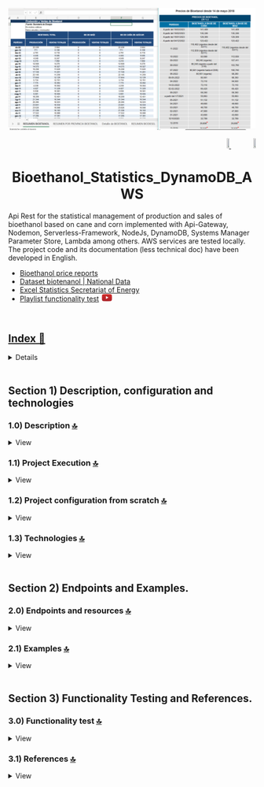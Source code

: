 ![Index app](https://github.com/andresWeitzel/Api_Bioetanol_Estadisticas_DynamoDB_AWS/blob/master/doc/datos/bioetanolTablas.png)

<p align="right">
     <a href="https://github.com/andresWeitzel/Api_Bioetanol_Estadisticas_DynamoDB_AWS/blob/master/translation/README.es.md" target="_blank">
       <img src="https://github.com/andresWeitzel/Api_Bioetanol_Estadisticas_DynamoDB_AWS/blob/master/doc/assets/translation/arg-flag.jpg" width="10%" height="10%" />
   </a>
    <a href="https://github.com/andresWeitzel/Api_Bioetanol_Estadisticas_DynamoDB_AWS/blob/master/README.md" target="_blank">
       <img src="https://github.com/andresWeitzel/Api_Bioetanol_Estadisticas_DynamoDB_AWS/blob/master/doc/assets/translation/eeuu-flag.jpg" width="10%" height="10%" />
   </a>
</p>

<div align="center">

# Bioethanol\_Statistics\_DynamoDB\_AWS

</div>

Api Rest for the statistical management of production and sales of bioethanol based on cane and corn implemented with Api-Gateway, Nodemon, Serverless-Framework, NodeJs, DynamoDB, Systems Manager Parameter Store, Lambda among others. AWS services are tested locally. The project code and its documentation (less technical doc) have been developed in English.

*   [Bioethanol price reports](https://glp.se.gob.ar/biocombustible/reporte_precios_bioetanol.php)
*   [Dataset biotenanol | National Data](https://www.datos.gob.ar/dataset/energia-estadisticas-biodiesel-bioetanol)
*   [Excel Statistics Secretariat of Energy](https://view.officeapps.live.com/op/view.aspx?src=http%3A%2F%2Fwww.energia.gob.ar%2Fcontenidos%2Farchivos%2FReorganizacion%2Finformacion_del_mercado%2Fmercado_hydrocarburos%2Fbio%2Festatisticas_biocombustibles.xls\&wdOrigin=BROWSELINK)
*   [Playlist functionality test](https://www.youtube.com/playlist?list=PLCl11UFjHurDt4nwIAFwH0FTX5hvPl5re) <a href="https://www.youtube.com/playlist?list=PLCl11UFjHurDt4nwIAFwH0FTX5hvPl5re" target="_blank"> <img src="./doc/assets/img/youtube-logo.png" width="5%" height="5%" />

<br>

## Index 📜

<details>
  <summary> View </summary>

  <br>

### Section 1) Description, configuration and technologies

*   [1.0) Project Description.](#10-description-)
*   [1.1) Project Execution.](#11-project-execution-)
*   [1.2) Project configuration from scratch](#12-project-configuration-from-scratch-)
*   [1.3) Technologies.](#13-technologies-)

### Section 2) Endpoints and Examples

*   [2.0) EndPoints and resources.](#20-endpoints-and-resources-)
*   [2.1) Examples.](#21-examples-)

### Section 3) Functionality Testing and References

*   [3.0) Functionality test.](#30-functionality-test-)
*   [3.1) References.](#31-references-)

<br>

</details>

<br>

## Section 1) Description, configuration and technologies

### 1.0) Description [🔝](#index-)

<details>
   <summary>View</summary>

  <br>

Api Rest for the statistical management of the production and marketing of bioethanol based on cane and corn. For its main architecture, all dynamo operations are covered through modularized helpers, endpoints through controllers, enumerations are used, etc. All necessary CRUD operations are also applied, as well as validations of credentials, tokens, headers, body, etc. for each endpoint of each table. The dynamodb tables involved are bioethanolPrices, bioethanolTotal, and bioethanolTypes.
`Important`: There are security alerts from dependabot that were closed as they point to the "serverless-dynamodb-local" plugin. Do not apply security patches to that plugin, as version `^1.0.2` has problems creating tables and running the dynamo service. It is recommended to keep the latest stable version `^0.2.40` with the security alerts generated.

<br>

</details>

### 1.1) Project Execution [🔝](#index-)

<details>
   <summary>View</summary>

*   We create a work environment through some IDE, we may or may not create a root folder for the project, we position ourselves on it

```git
cd 'projectRootName'
```

*   Once a work environment has been created, we clone the project

```git
git clone https://github.com/andresWeitzel/Api_Bioetanol_Estadisticas_DynamoDB_AWS
```

*   We position ourselves on the project

```git
cd 'projectName'
```

*   We install the latest LTS version of [Nodejs(v18)](https://nodejs.org/en/download)
*   We install the Serverless Framework globally if we have not already done so

```git
npm install -g serverless
```

*   We verify the version of Serverless installed

```git
sls -v
```

*   We install all the necessary packages

```git
npm i
```

*   `Important`: There are security alerts from dependabot that were closed as they point to the "serverless-dynamodb-local" plugin. Do not apply security patches to that plugin, as version `^1.0.2` has problems creating tables and running the dynamo service. It is recommended to keep the latest stable version `^0.2.40` with the security alerts generated.
*   For simplification purposes, the file for ssm variables (serverless\_ssm.yml) is included. It is recommended not to include or change credentials, token, etc.
*   The following script configured in the project's package.json is responsible for
    *   Lift serverless-offline ("serverless-offline")
    *   run serverless-offline ("start")
    *   run nodemon and serverless ("start:dev")
    *   format all js and ts files with prettier ("format-prettier")
    *   format all .md files with remark ("format-remark")
    *   etc.
    ```git
         "serverless-offline": "sls offline start",
         "start": "npm run serverless-offline",
         "start:dev": "nodemon -e js,ts,yml,json --exec \"sls offline start\"",
         "format-prettier": "prettier --write \"{src,test}/**/*.{js,ts}\"",
         "check": "remark . --quiet --frail",
         "format-remark": "remark . --quiet --frail --output",
         "format-md": "remark . --output"
    ```
    *   We run the app from terminal.
    ```git
    npm run start
    ```
    *   We run the app with nodemon to auto detect changes from the server.
```git
npm run start:dev
```

*   `Important`: It is possible that there are other previous steps that have not been included due to synchronization between docs in relation to development. Please open a conversation thread within the 'Issues' section of the project.

<br>

</details>

### 1.2) Project configuration from scratch [🔝](#index-)

<details>
<summary>View</summary>

<br>

*   We create a work environment through some IDE, we may or may not create a root folder for the project, we position ourselves on it

```git
cd 'projectRootName'
```

*   Once a work environment has been created, we clone the project

```git
git clone https://github.com/andresWeitzel/Api_Bioetanol_Estadisticas_DynamoDB_AWS
```

*   We position ourselves on the project

```git
cd 'projectName'
```

*   We install the latest LTS version of [Nodejs(v18)](https://nodejs.org/en/download)
*   We install the Serverless Framework globally if we have not already done so

```git
npm install -g serverless
```

*   We verify the version of Serverless installed

```git
sls -v
```

*   We initialize a serverles template

```git
serverless create --template aws-nodejs
```

*   We initialize an npm project

```git
npm init -y
```

*   We install serverless offline

```git
npm i serverless-offline --save-dev
```

*   We add the plugin inside the serverless.yml

```yml
plugins:
   - serverless-offline
```

*   We install serverless ssm

```git
npm i serverless-offline-ssm --save-dev
```

*   We add the plugin inside the serverless.yml

```yml
plugins:
   - serverless-offlline-ssm
```

*   We install the plugin to use dynamodb locally (Not the dynamoDB service, this is configured in the files within .dynamodb).
*   `Important`: There are security alerts from dependabot that were closed as they point to the "serverless-dynamodb-local" plugin. Do not apply security patches to that plugin, as version `^1.0.2` has problems creating tables and running the dynamo service. It is recommended to keep the latest stable version `^0.2.40` with the security alerts generated.

```git
npm install serverless-dynamodb-local --save-dev
```

*   We add the plugin inside the serverless.yml

```yml
plugins:
   - serverless-dynamodb-local
```

*   We install the dynamodb client sdk for the necessary db operations

```git
npm install @aws-sdk/client-dynamodb
```

*   We install the dynamodb sdk lib for the necessary db operations

```git
npm i @aws-sdk/lib-dynamodb
```

*   We will modify the initial template for the standardized configs.
    *   We replaced the initial serverless.yml template with the following one as the base model (change name, etc)...

```yml

service: name

frameworkVersion: '3'

provider:
   name: aws
   runtime: nodejs12.x
   stage: dev
   region: us-west-1
   memorySize: 512
   timeout: 10

plugins:
     - serverless-dynamodb-local
     - serverless-offline-ssm
     - serverless-offline

functions:
   Hello:
     handler: handler.hello

custom:
   serverless-offline:
     httpPort: 4000
     lambdaPort: 4002
   serverless-offline-ssm:
     stages:
       -dev
   dynamodb:
     stages:
       -dev
```

*   We install prettier for indentations

```git
npm i prettier --save
```

*   We install node-input-validator to validate attributes in requests, class objects, etc.

```git
npm i node-input-validator --save
```

*   We must download the .jar along with its config to run the dynamodb service. [Download here](https://docs.aws.amazon.com/amazondynamodb/latest/developerguide/DynamoDBLocal.DownloadingAndRunning.html#DynamoDBLocal.DownloadingAndRunning.title)
*   Once the .jar has been downloaded in .tar format, we decompress and copy all its contents into the `.dynamodb` folder.
*   We install the dependency for the execution of scripts in parallel

```git
npm i --save-dev concurrently
```

*   The following script configured in the project's package.json is responsible for
    Raise serverless-offline (serverless-offline)

```git
  "scripts": {
    "serverless-offline": "sls offline start",
    "start": "npm run serverless-offline"
  },
```

*   We run the app from terminal.

```git
npm start
```

*   We should expect a console output with the following services raised when the previous command is executed

```git
> crud-amazon-dynamodb-aws@1.0.0 start
> npm run serverless-offline

> crud-amazon-dynamodb-aws@1.0.0 serverless-offline
> sls offline start

serverless-offline-ssm checking serverless version 3.31.0.
Dynamodb Local Started, Visit: http://localhost:8000/shell
DynamoDB - created table xxxx

etc.....
```

*   We already have a functional app with an initial structure defined by Serverless-Framework. The application is deployed at http://localhost:4002 and we can test the endpoint declared in the serverless from postman
*   `Clarification`: The rest of the modifications applied to the initial template are not described due to document simplification issues. For more information consult See the [Serverless-framework](https://www.serverless.com/) tutorial for using services, plugins, etc.

<br>

</details>

### 1.3) Technologies [🔝](#index-)

<details>
   <summary>View</summary>

  <br>

| **Technologies** | **Version** | **Purpose** |
| ------------- | ------------- | ------------- |
| [SDK](https://www.serverless.com/framework/docs/guides/sdk/) | 4.3.2 | Automatic Module Injection for Lambdas |
| [Serverless Framework Core v3](https://www.serverless.com//blog/serverless-framework-v3-is-live) | 3.23.0 | Core Services AWS |
| [Serverless Plugin](https://www.serverless.com/plugins/) | 6.2.2 | Libraries for Modular Definition |
| [Systems Manager Parameter Store (SSM)](https://docs.aws.amazon.com/systems-manager/latest/userguide/systems-manager-parameter-store.html) | 3.0 | Management of Environment Variables |
| [Amazon Api Gateway](https://docs.aws.amazon.com/apigateway/latest/developerguide/welcome.html) | 2.0 | API Manager, Authentication, Control and Processing |
| [Amazon DynamoDB](https://aws.amazon.com/es/dynamodb/) | 2017.11.29 | Fast and flexible NoSQL database service for single-digit millisecond performance at any scale |
| [NodeJS](https://nodejs.org/en/) | 14.18.1 | JS Library |
| [VSC](https://code.visualstudio.com/docs) | 1.72.2 | IDE |
| [Postman](https://www.postman.com/downloads/) | 10.11 | Http Client |
| [CMD](https://learn.microsoft.com/en-us/windows-server/administration/windows-commands/cmd) | 10 | Command Prompt for command line |
| [Git](https://git-scm.com/downloads) | 2.29.1 | Version Control |

</br>

| **Plugin** | **Description** |
| ------------- | ------------- |
| [Serverless Plugin](https://www.serverless.com/plugins/) | Libraries for Modular Definition |
| [serverless-dynamodb-local](https://www.serverless.com/plugins/serverless-dynamodb-local) | Allows to run dynamodb locally for serverless |
| [serverless-offline](https://www.npmjs.com/package/serverless-offline) | This serverless plugin emulates AWS λ and API Gateway on-premises |
| [serverless-offline-ssm](https://www.npmjs.com/package/serverless-offline-ssm) | finds environment variables that match the SSM parameters at build time and replaces them from a file |

</br>

### VSC Extensions Implemented.

| **Extension** |
| ------------- |
| Prettier - Code formatter |
| YAML - Autoformatter .yml (alt+shift+f) |
| GitLens - Tracking changes |
| Serverless Framework - Autocompleted with snippets |
| Tabnine - AI Autocomplete |
| Others |

<br>

</details>

<br>

## Section 2) Endpoints and Examples.

### 2.0) Endpoints and resources [🔝](#index-)

<details>
   <summary>View</summary>
<br>

### 2.0.1) Variables in Postman


| **Variable** | **Value** |
| ------------- | ------------- |
| base_url | http://localhost:4000/dev/v1 |
| x-api-key | f98d8cd98h73s204e3456998ecl9427j |
| bearer-token | Bearer eyJhbGciOiJIUzI1NiIsInR5cCI6IkpXVCJ9.eyJzdWIiOiIxMjM0NTY3ODkwIiwibmFtZSI6IkpvaG4gRG9lIiwiaWF0IjoxNTE2MjM5MDIyfQ.SflKxwRJSMeKKF2QT4fwpMeJf36POk6yJV_adQssw5c |

* `Important`: Key values included are for local testing only.

<br>

### 2.0.2) Bioetanol_Precios endpoints

#### GET type operations:

*   `base_url`/bioetanol-precios/list?limit=`limitValue`&orderAt=`orderAtValue`
*   `base_url`/bioetanol-precios/uuid/`uuidValue`
*   `base_url`/bioetanol-precios/bioetanol-cana-azucar/`bioetanolCanaAzucarValue`?limit=`limitValue`&orderAt=`orderAtValue`
*   `base_url`/bioetanol-precios/created-at/`createdAtvalue`?limit=`limitValue`&orderAt=`orderAtValue`
*   `base_url`/bioetanol-precios/field-type?limit=`limitValue`&orderAt=`orderAtValue`&fieldType=`fieldTypeValue`&fieldValue=`fieldValueValue`
*   `base_url`/bioetanol-precios/periodo/`periodoValue`
*   `base_url`/bioetanol-precios/bioetanol-maiz/`bioetanolMaizValue`?limit=`limitValue`&orderAt=`orderAtValue`
*   `All endpoints are optional paginated except /test, /db-connection and /id/{{user-id}}`


#### POST type operations:

* `base_url`/bioetanol-precios/

#### PUT type operations:

* `base_url`/bioetanol-precios/`uuid`

#### DELETE type operations:

* `base_url`/bioetanol-precios/`uuid`

<br>

### 2.0.3) Bioetanol_Tipos endpoints

* `To summarize the documentation, review the postman collection endpoints`

<br>

### 2.0.4) Bioetanol_Total endpoints

* `To summarize the documentation, review the postman collection endpoints`


<br>

</details>

### 2.1) Examples [🔝](#index-)

<details>
   <summary>View</summary>
<br>

### 2.1.0) Variables in Postman


| **Variable** | **Value** |
| ------------- | ------------- |
| base_url | http://localhost:4000/dev/v1 |
| x-api-key | f98d8cd98h73s204e3456998ecl9427j |
| bearer-token | Bearer eyJhbGciOiJIUzI1NiIsInR5cCI6IkpXVCJ9.eyJzdWIiOiIxMjM0NTY3ODkwIiwibmFtZSI6IkpvaG4gRG9lIiwiaWF0IjoxNTE2MjM5MDIyfQ.SflKxwRJSMeKKF2QT4fwpMeJf36POk6yJV_adQssw5c |

* `Important`: Key values included are for local testing only.

<br>


### 2.1.1) Bioetanol_Precios endpoints

### Get All Bioetanol-precios items

#### Request (GET)

```postman
curl --location 'http://localhost:4000/dev/v1/bioetanol-precios/list?limit=3&orderAt=asc' \
--header 'x-api-key: f98d8cd98h73s204e3456998ecl9427j' \
--header 'Authorization: Bearer eyJhbGciOiJIUzI1NiIsInR5cCI6IkpXVCJ9.eyJzdWIiOiIxMjM0NTY3ODkwIiwibmFtZSI6IkpvaG4gRG9lIiwiaWF0IjoxNTE2MjM5MDIyfQ.SflKxwRJSMeKKF2QT4fwpMeJf36POk6yJV_adQssw5c' \
--header 'Content-Type: application/json'
```


#### Response (200 OK)

```postman
{
    "message": [
        {
            "createdAt": "2023-11-18 21:55:01",
            "uuid": "3bfff0ca-8cba-4113-bc94-4afb6e7feb7e",
            "periodo": "2023-11",
            "bioetMaiz": "412,23",
            "bioetCanAzucar": "345,33",
            "updatedAt": "2023-11-18 21:55:01"
        }
    ]
}
```

#### Response (400 Bad Request)

```postman
{
    "message": "Bad request, check missing or malformed headers"
}
```


#### Response (401 Unauthorized)

```postman
{
    "message": "Not authenticated, check x_api_key and Authorization"
}
```

#### Response (500 Internal Server Error)

```postman
{
    "message": "An error has occurred, failed to list database objects. Check if items exists."
}
```

<br>

### Get By UUID Bioetanol-precios

#### Request (GET)

```postman
curl --location 'http://localhost:4000/dev/v1/bioetanol-precios/uuid/3f86f08e-99a6-442f-b31c-1668cbe76edb' \
--header 'x-api-key: f98d8cd98h73s204e3456998ecl9427j' \
--header 'Authorization: Bearer eyJhbGciOiJIUzI1NiIsInR5cCI6IkpXVCJ9.eyJzdWIiOiIxMjM0NTY3ODkwIiwibmFtZSI6IkpvaG4gRG9lIiwiaWF0IjoxNTE2MjM5MDIyfQ.SflKxwRJSMeKKF2QT4fwpMeJf36POk6yJV_adQssw5c' \
--header 'Content-Type: application/json'
```


#### Response (200 OK)

```postman
{
    "message": {
        "createdAt": "2023-11-18 21:55:01",
        "uuid": "3bfff0ca-8cba-4113-bc94-4afb6e7feb7e",
        "periodo": "2023-11",
        "bioetMaiz": "412,23",
        "bioetCanAzucar": "345,33",
        "updatedAt": "2023-11-18 21:55:01"
    }
}
```


#### Response (400 Bad Request)

```postman
{
    "message": "The Bioetanol prices object with the requested id 3f86f08e-99a6-442f-b31c-1668cbe76edb is not found in the database."
}
```


#### Response (400 Bad Request)

```postman
{
    "message": "Bad request, check missing or malformed headers"
}
```


#### Response (401 Unauthorized)

```postman
{
    "message": "Not authenticated, check x_api_key and Authorization"
}
```

<br>

* `To summarize the documentation, review the postman collection endpoints for GET operations.`

<br>

### Add Bioetanol-precios item

#### Request (POST)

```postman
curl --location 'http://localhost:4000/dev/v1/bioetanol-precios/' \
--header 'x-api-key: f98d8cd98h73s204e3456998ecl9427j' \
--header 'Authorization: Bearer eyJhbGciOiJIUzI1NiIsInR5cCI6IkpXVCJ9.eyJzdWIiOiIxMjM0NTY3ODkwIiwibmFtZSI6IkpvaG4gRG9lIiwiaWF0IjoxNTE2MjM5MDIyfQ.SflKxwRJSMeKKF2QT4fwpMeJf36POk6yJV_adQssw5c' \
--header 'Content-Type: application/json' \
--data '{
    "periodo":"2023-11",
    "bioetanol_azucar":"345,33",
    "bioetanol_maiz":"412,23"
}'
```


#### Response (200 OK)

```postman
{
    "message": {
        "uuid": "3bfff0ca-8cba-4113-bc94-4afb6e7feb7e",
        "periodo": "2023-11",
        "bioetCanAzucar": "345,33",
        "bioetMaiz": "412,23",
        "createdAt": "2023-11-18 21:55:01",
        "updatedAt": "2023-11-18 21:55:01"
    }
}
```


#### Response (400 Bad Request)

```postman
{
    "message": "Bad request, check request body attributes. Missing or incorrect"
}
```


#### Response (400 Bad Request)

```postman
{
    "message": "Bad request, check missing or malformed headers"
}
```


#### Response (401 Unauthorized)

```postman
{
    "message": "Not authenticated, check x_api_key and Authorization"
}
```


<br>

### Update Bioetanol-precios item

#### Request (PUT)

```postman
curl --location --request PUT 'http://localhost:4000/dev/v1/bioetanol-precios/67ecfcf7-c338-43d8-9220-4d7b43b7e914' \
--header 'x-api-key: f98d8cd98h73s204e3456998ecl9427j' \
--header 'Authorization: Bearer eyJhbGciOiJIUzI1NiIsInR5cCI6IkpXVCJ9.eyJzdWIiOiIxMjM0NTY3ODkwIiwibmFtZSI6IkpvaG4gRG9lIiwiaWF0IjoxNTE2MjM5MDIyfQ.SflKxwRJSMeKKF2QT4fwpMeJf36POk6yJV_adQssw5c' \
--header 'Content-Type: application/json' \
--data '{
    "periodo":"2023-11",
    "bioetanol_azucar":"345,33",
    "bioetanol_maiz":"412,23"
}'
```


#### Response (200 OK)

```postman
{
    "message": {
        "createdAt": "2023-11-18 22:01:34",
        "periodo": "2023-11",
        "uuid": "b58fd5cb-ed0b-461c-bfea-50c240e51280",
        "bioetMaiz": "412,23",
        "bioetCanAzucar": "345,33",
        "updatedAt": "2023-11-18 22:03:34"
    }
}
```


#### Response (400 Bad Request)

```postman
{
    "message": "Bad request, check request body attributes for bioetanol-precios. Missing or incorrect"
}
```


#### Response (400 Bad Request)

```postman
{
    "message": "Bad request, check missing or malformed headers"
}
```


#### Response (401 Unauthorized)

```postman
{
    "message": "Not authenticated, check x_api_key and Authorization"
}
```

#### Response (500 Internal Server Error)

```postman
{
    "message": "Internal Server Error. Unable to update object in db as failed to get a item by uuid 67ecfcf7-c338-43d8-9220-4d7b43b7e914 . Check if the item exists in the database and try again."
}
```



<br>

### Delete Bioetanol-precios item

#### Request (DELETE)

```postman
curl --location --request DELETE 'http://localhost:4000/dev/v1/bioetanol-precios/2c6d2e51-390b-4cb4-ab69-7820c632e6a4' \
--header 'x-api-key: f98d8cd98h73s204e3456998ecl9427j' \
--header 'Authorization: Bearer eyJhbGciOiJIUzI1NiIsInR5cCI6IkpXVCJ9.eyJzdWIiOiIxMjM0NTY3ODkwIiwibmFtZSI6IkpvaG4gRG9lIiwiaWF0IjoxNTE2MjM5MDIyfQ.SflKxwRJSMeKKF2QT4fwpMeJf36POk6yJV_adQssw5c' \
--header 'Content-Type: application/json' \
--data ''
```


#### Response (200 OK)

```postman
{
    "message": "Successfully removed item based on uuid b58fd5cb-ed0b-461c-bfea-50c240e51280"
}
```



#### Response (400 Bad Request)

```postman
{
    "message": "Bad request, check missing or malformed headers"
}
```


#### Response (401 Unauthorized)

```postman
{
    "message": "Not authenticated, check x_api_key and Authorization"
}
```

#### Response (500 Internal Server Error)

```postman
{
    "message": "Unable to delete item based on uuid 2c6d2e51-390b-4cb4-ab69-7820c632e6a4"
}
```





<br>

</details>

<br>

## Section 3) Functionality Testing and References.

### 3.0) Functionality test [🔝](#index-)

<details>
   <summary>View</summary>

<br>

</details>

### 3.1) References [🔝](#index-)

<details>
   <summary>View</summary>

  <br>

#### Dynamodb installation

*   [DynamoDB on local executable](https://cloudkatha.com/how-to-install-dynamodb-locally-on-windows-10/#:~:text=How%20to%20Install%20DynamoDB%20Locally%20on%20Windows%2010,Use%20DynamoDB%20Locally%20to%20Create%20a%20Table%20)

#### DynamoDB theory

*   [DynamoDB Guide](https://www.dynamodbguide.com/local-secondary-indexes/)
*   [Official Api DynamoDB Doc](https://docs.aws.amazon.com/apigateway/latest/developerguide/http-api-dynamo-db.html#http-api-dynamo-db-create-table)
*   [Attribute definition](https://tipsfolder.com/range-key-dynamodb-ac5558671b26d5d7f2a34cd9b138c01e/#:~:text=The%20range%20attribute%20is%20the%20type%20key%20of,%28which%20means%20it%20can%20only%20hold%20one%20value%29.)
*   [Partition Key vs Sort](https://stackoverflow.com/questions/27329461/what-is-hash-and-range-primary-key)
*   [Filter Expressions in Dynamodb](https://www.alexdebrie.com/posts/dynamodb-filter-expressions/)
*   [Examples of Filter Expressions in Dynamodb](https://dynobase.dev/dynamodb-filterexpression/)

#### Dynamodb operations sdk v-3

*   [Operations](https://docs.aws.amazon.com/sdk-for-javascript/v3/developer-guide/javascript_dynamodb_code_examples.html)
*   [Operations API-REST](https://docs.aws.amazon.com/apigateway/latest/developerguide/http-api-dynamo-db.html)

#### Video tutorials

*   [Dynamodb local config](https://www.youtube.com/watch?v=-KRykmVIoV0\&t=663s)
*   [Crud Dynamodb](https://www.youtube.com/watch?v=hOcbHz4T0Eg)

#### Dynamodb examples

*   [serverless plugin](https://www.serverless.com/plugins/serverless-dynamodb-local)
*   [Creating multiple tables](https://stackoverflow.com/questions/47327765/creating-two-dynamodb-tables-in-serverless-yml)
*   [dynamodb serverless example](https://github.com/serverless/examples/tree/v3/aws-node-rest-api-with-dynamodb-and-offline)
*   [Dynamodb SDK examples](https://github.com/aws-samples/aws-dynamodb-examples/tree/master/DynamoDB-SDK-Examples/node.js)
*   [CRUD Dynamodb](https://docs.aws.amazon.com/apigateway/latest/developerguide/http-api-dynamo-db.html)

#### Dynamodb code

*   [Api Rest Base](https://github.com/jacksonyuan-yt/dynamodb-crud-api-gateway)

#### Tools

*   [AWS Design Tool app.diagrams.net](https://app.diagrams.net/?splash=0\&libs=aws4)

#### API Gateway

*   [Hello good Api-Gateway Practices](https://docs.aws.amazon.com/whitepapers/latest/best-practices-api-gateway-private-apis-integration/rest-api.html)
*   [Creating Custom Api-keys](https://towardsaws.com/protect-your-apis-by-creating-api-keys-using-serverless-framework-fe662ad37447)

#### Bookstores

*   [Field validation](https://www.npmjs.com/package/node-input-validator)
*   [uuidv4 generator](https://www.npmjs.com/package/uuid)
*   [Nodemon Usage](https://www.npmjs.com/package/nodemon)

#### Package.json

*   [Setting up parallel scripts](https://stackoverflow.com/questions/30950032/how-can-i-run-multiple-npm-scripts-in-parallel)

#### Formating prettier

*   [Formatting Node.js codebase with Prettier](https://dev.to/zsevic/formatting-nodejs-codebase-with-prettier-3ghi)
*   [Set up a Node.js App with ESLint and Prettier ](https://dev.to/devland/set-up-a-nodejs-app-with-eslint-and-prettier-4i7p)

#### Formating remark-link

*   [remark-inline-links](https://github.com/remarkjs/remark-inline-links)
*   [remark-lint-list-item-indent](https://www.npmjs.com/package/remark-lint-list-item-indent)

<br>

</details>
